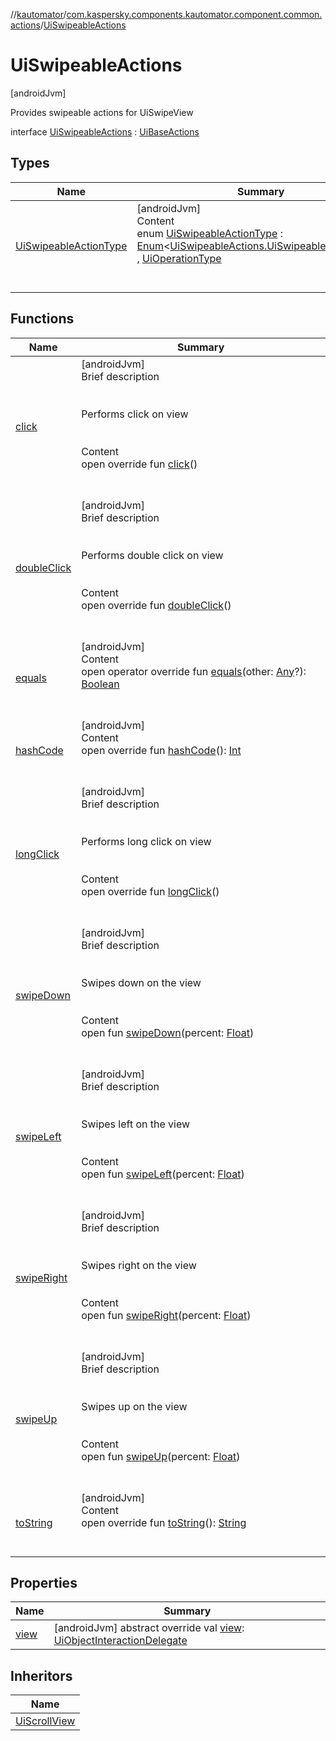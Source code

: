 //[kautomator](../../index.md)/[com.kaspersky.components.kautomator.component.common.actions](../index.md)/[UiSwipeableActions](index.md)



# UiSwipeableActions  
 [androidJvm] 

Provides swipeable actions for UiSwipeView

interface [UiSwipeableActions](index.md) : [UiBaseActions](../-ui-base-actions/index.md)   


## Types  
  
|  Name|  Summary| 
|---|---|
| [UiSwipeableActionType](-ui-swipeable-action-type/index.md)| [androidJvm]  <br>Content  <br>enum [UiSwipeableActionType](-ui-swipeable-action-type/index.md) : [Enum](https://kotlinlang.org/api/latest/jvm/stdlib/kotlin/-enum/index.html)<[UiSwipeableActions.UiSwipeableActionType](-ui-swipeable-action-type/index.md)> , [UiOperationType](../../com.kaspersky.components.kautomator.intercept.operation/-ui-operation-type/index.md)  <br><br><br>


## Functions  
  
|  Name|  Summary| 
|---|---|
| [click](../-ui-base-actions/click.md)| [androidJvm]  <br>Brief description  <br><br><br>Performs click on view<br><br>  <br>Content  <br>open override fun [click](../-ui-base-actions/click.md)()  <br><br><br>
| [doubleClick](../-ui-base-actions/double-click.md)| [androidJvm]  <br>Brief description  <br><br><br>Performs double click on view<br><br>  <br>Content  <br>open override fun [doubleClick](../-ui-base-actions/double-click.md)()  <br><br><br>
| [equals](https://kotlinlang.org/api/latest/jvm/stdlib/kotlin/-any/equals.html)| [androidJvm]  <br>Content  <br>open operator override fun [equals](https://kotlinlang.org/api/latest/jvm/stdlib/kotlin/-any/equals.html)(other: [Any](https://kotlinlang.org/api/latest/jvm/stdlib/kotlin/-any/index.html)?): [Boolean](https://kotlinlang.org/api/latest/jvm/stdlib/kotlin/-boolean/index.html)  <br><br><br>
| [hashCode](https://kotlinlang.org/api/latest/jvm/stdlib/kotlin/-any/hash-code.html)| [androidJvm]  <br>Content  <br>open override fun [hashCode](https://kotlinlang.org/api/latest/jvm/stdlib/kotlin/-any/hash-code.html)(): [Int](https://kotlinlang.org/api/latest/jvm/stdlib/kotlin/-int/index.html)  <br><br><br>
| [longClick](../-ui-base-actions/long-click.md)| [androidJvm]  <br>Brief description  <br><br><br>Performs long click on view<br><br>  <br>Content  <br>open override fun [longClick](../-ui-base-actions/long-click.md)()  <br><br><br>
| [swipeDown](swipe-down.md)| [androidJvm]  <br>Brief description  <br><br><br>Swipes down on the view<br><br>  <br>Content  <br>open fun [swipeDown](swipe-down.md)(percent: [Float](https://kotlinlang.org/api/latest/jvm/stdlib/kotlin/-float/index.html))  <br><br><br>
| [swipeLeft](swipe-left.md)| [androidJvm]  <br>Brief description  <br><br><br>Swipes left on the view<br><br>  <br>Content  <br>open fun [swipeLeft](swipe-left.md)(percent: [Float](https://kotlinlang.org/api/latest/jvm/stdlib/kotlin/-float/index.html))  <br><br><br>
| [swipeRight](swipe-right.md)| [androidJvm]  <br>Brief description  <br><br><br>Swipes right on the view<br><br>  <br>Content  <br>open fun [swipeRight](swipe-right.md)(percent: [Float](https://kotlinlang.org/api/latest/jvm/stdlib/kotlin/-float/index.html))  <br><br><br>
| [swipeUp](swipe-up.md)| [androidJvm]  <br>Brief description  <br><br><br>Swipes up on the view<br><br>  <br>Content  <br>open fun [swipeUp](swipe-up.md)(percent: [Float](https://kotlinlang.org/api/latest/jvm/stdlib/kotlin/-float/index.html))  <br><br><br>
| [toString](https://kotlinlang.org/api/latest/jvm/stdlib/kotlin/-any/to-string.html)| [androidJvm]  <br>Content  <br>open override fun [toString](https://kotlinlang.org/api/latest/jvm/stdlib/kotlin/-any/to-string.html)(): [String](https://kotlinlang.org/api/latest/jvm/stdlib/kotlin/-string/index.html)  <br><br><br>


## Properties  
  
|  Name|  Summary| 
|---|---|
| [view](index.md#com.kaspersky.components.kautomator.component.common.actions/UiSwipeableActions/view/#/PointingToDeclaration/)|  [androidJvm] abstract override val [view](index.md#com.kaspersky.components.kautomator.component.common.actions/UiSwipeableActions/view/#/PointingToDeclaration/): [UiObjectInteractionDelegate](../../com.kaspersky.components.kautomator.intercept.delegate/-ui-object-interaction-delegate/index.md)   <br>


## Inheritors  
  
|  Name| 
|---|
| [UiScrollView](../../com.kaspersky.components.kautomator.component.scroll/-ui-scroll-view/index.md)

